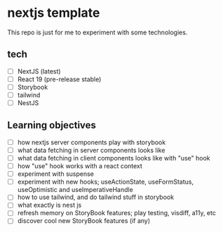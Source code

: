 # nextjs template

This repo is just for me to experiment with some technologies.

## tech

- [ ] NextJS (latest)
- [ ] React 19 (pre-release stable)
- [ ] Storybook
- [ ] tailwind
- [ ] NestJS

## Learning objectives

- [ ] how nextjs server components play with storybook
- [ ] what data fetching in server components looks like
- [ ] what data fetching in client components looks like with "use" hook
- [ ] how "use" hook works with a react context
- [ ] experiment with suspense 
- [ ] experiment with new hooks; useActionState, useFormStatus, useOptimistic and useImperativeHandle
- [ ] how to use tailwind, and do tailwind stuff in storybook
- [ ] what exactly is nest js
- [ ] refresh memory on StoryBook features; play testing, visdiff, a11y, etc
- [ ] discover cool new StoryBook features (if any)
